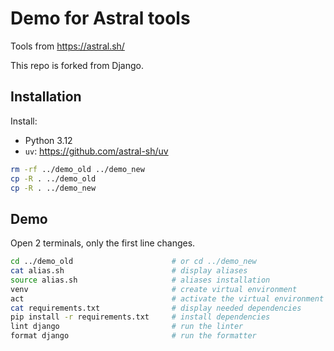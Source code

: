 # Demo for Astral tools

Tools from https://astral.sh/

This repo is forked from Django.

## Installation

Install:

- Python 3.12
- `uv`: https://github.com/astral-sh/uv

```sh
rm -rf ../demo_old ../demo_new
cp -R . ../demo_old
cp -R . ../demo_new
```

## Demo

Open 2 terminals, only the first line changes.

```sh
cd ../demo_old                      # or cd ../demo_new
cat alias.sh                        # display aliases
source alias.sh                     # aliases installation
venv                                # create virtual environment
act                                 # activate the virtual environment
cat requirements.txt                # display needed dependencies
pip install -r requirements.txt     # install dependencies
lint django                         # run the linter
format django                       # run the formatter
```